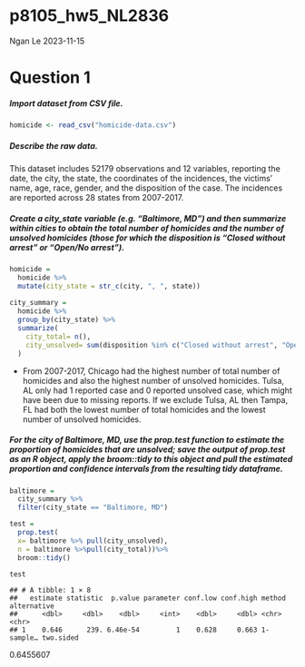 p8105_hw5_NL2836
================
Ngan Le
2023-11-15

# Question 1

##### Import dataset from CSV file.

``` r
homicide <- read_csv("homicide-data.csv")
```

##### Describe the raw data.

This dataset includes 52179 observations and 12 variables, reporting the
date, the city, the state, the coordinates of the incidences, the
victims’ name, age, race, gender, and the disposition of the case. The
incidences are reported across 28 states from 2007-2017.

##### Create a city_state variable (e.g. “Baltimore, MD”) and then summarize within cities to obtain the total number of homicides and the number of unsolved homicides (those for which the disposition is “Closed without arrest” or “Open/No arrest”).

``` r
homicide =
  homicide %>%
  mutate(city_state = str_c(city, ", ", state)) 
 
city_summary =
  homicide %>% 
  group_by(city_state) %>% 
  summarize(
    city_total= n(), 
    city_unsolved= sum(disposition %in% c("Closed without arrest", "Open/No arrest"))
  )
```

- From 2007-2017, Chicago had the highest number of total number of
  homicides and also the highest number of unsolved homicides. Tulsa, AL
  only had 1 reported case and 0 reported unsolved case, which might
  have been due to missing reports. If we exclude Tulsa, AL then Tampa,
  FL had both the lowest number of total homicides and the lowest number
  of unsolved homicides.

##### For the city of Baltimore, MD, use the prop.test function to estimate the proportion of homicides that are unsolved; save the output of prop.test as an R object, apply the broom::tidy to this object and pull the estimated proportion and confidence intervals from the resulting tidy dataframe.

``` r
baltimore =
  city_summary %>% 
  filter(city_state == "Baltimore, MD")

test =
  prop.test(
  x= baltimore %>% pull(city_unsolved),
  n = baltimore %>%pull(city_total))%>% 
  broom::tidy()

test
```

    ## # A tibble: 1 × 8
    ##   estimate statistic  p.value parameter conf.low conf.high method    alternative
    ##      <dbl>     <dbl>    <dbl>     <int>    <dbl>     <dbl> <chr>     <chr>      
    ## 1    0.646      239. 6.46e-54         1    0.628     0.663 1-sample… two.sided

0.6455607
